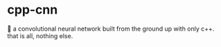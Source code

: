 # cpp-cnn
🔀 a convolutional neural network built from the ground up with only c++. that is all, nothing else.
